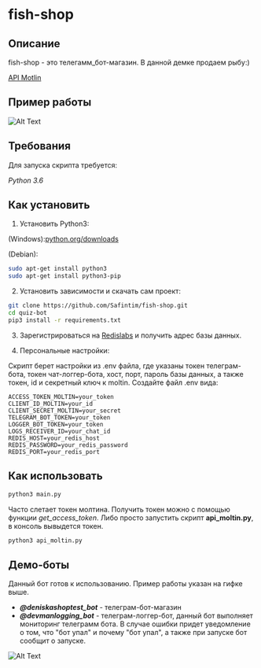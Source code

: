 # fish-shop

## Описание

fish-shop - это телегамм_бот-магазин. В данной демке продаем рыбу:)

[API Motlin](https://docs.moltin.com/api/)

## Пример работы

![Alt Text](http://ipic.su/img/img7/fs/fish-shop2.1561297725.gif)

## Требования

Для запуска скрипта требуется:

*Python 3.6*

## Как установить

1. Установить Python3:

(Windows):[python.org/downloads](https://www.python.org/downloads/windows/)

(Debian):

```sh
sudo apt-get install python3
sudo apt-get install python3-pip
```

2. Установить зависимости и скачать сам проект:

```sh
git clone https://github.com/Safintim/fish-shop.git
cd quiz-bot
pip3 install -r requirements.txt
```

3. Зарегистрироваться на [Redislabs](https://redislabs.com/) и получить адрес базы данных.

4. Персональные настройки:

Скрипт берет настройки из .env файла, где указаны токен телеграм-бота, токен чат-логгер-бота, хост, порт, пароль базы данных, а также токен, id и секретный ключ к moltin. Создайте файл .env вида:

```.env
ACCESS_TOKEN_MOLTIN=your_token
CLIENT_ID_MOLTIN=your_id
CLIENT_SECRET_MOLTIN=your_secret
TELEGRAM_BOT_TOKEN=your_token
LOGGER_BOT_TOKEN=your_token
LOGS_RECEIVER_ID=your_chat_id
REDIS_HOST=your_redis_host
REDIS_PASSWORD=your_redis_password
REDIS_PORT=your_redis_port
```

## Как использовать

```sh
python3 main.py
```

Часто слетает токен молтина. Получить токен можно с помощью функции *get_access_token*.
Либо просто запустить скрипт **api_moltin.py**, в консоль вывыдется токен.

```sh
python3 api_moltin.py
```

## Демо-боты

Данный бот готов к использованию. Пример работы указан на гифке выше.

* **_@deniskashoptest_bot_** - телеграм-бот-магазин
* **_@devmanlogging_bot_** - телеграм-логгер-бот, данный бот выполняет мониторинг телеграмм бота.
В случае ошибки придет уведомление о том, что "бот упал" и почему "бот упал",
 а также при запуске бот сообщит о запуске.

![Alt Text](http://ipic.su/img/img7/fs/quiz-log.1559419941.png)